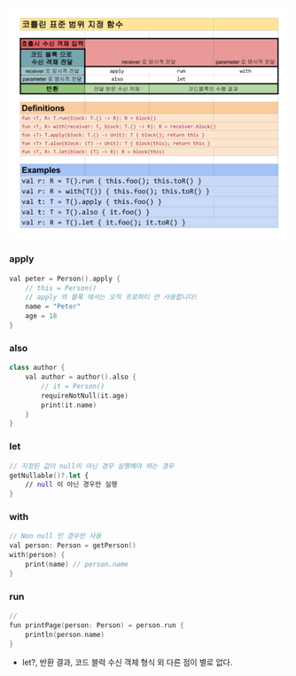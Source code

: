 ![범위 지정 함수](https://github.com/diveallin/kotlin/blob/master/kv_range.png)

### apply
```swift
val peter = Person().apply {
	// this = Person()
    // apply 의 블록 에서는 오직 프로퍼티 만 사용합니다!
    name = "Peter"
    age = 18
}
```

### also
```swift
class author {
	val author = author().also {
		// it = Person()
		requireNotNull(it.age)
		print(it.name)
	}
}
```

### let
```swift
// 지정된 값이 null이 아닌 경우 실행해야 하는 경우
getNullable()?.let {
	// null 이 아닌 경우만 실행
}
```

### with
```swift
// Non null 인 경우만 사용
val person: Person = getPerson()
with(person) {
	print(name) // person.name
}
```

### run
```swift
// 
fun printPage(person: Person) = person.run {
	println(person.name)
}
```

- let?, 반환 결과, 코드 블럭 수신 객체 형식 외 다른 점이 별로 없다.
